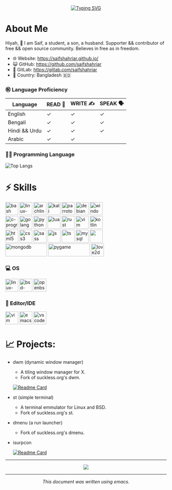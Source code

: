 <!----

![stats](https://github-readme-streak-stats.herokuapp.com/?user=saifshahriar)

--->
<div align="center">
     <a href="https://git.io/typing-svg"><img src="https://readme-typing-svg.demolab.com?font=Roboto+Slab&size=30&duration=4000&pause=100&color=7AA2F7&center=true&vCenter=true&random=false&width=435&lines=Hello!;This+is+Saif!;Welcome+to+my+GitHub+profile..." alt="Typing SVG" /></a>
</div>


# About Me
Hiyah, 👋 I am Saif, a student, a son, a husband. Supporter && contributor of free && open source community. Believes in free as in freedom.
- 🌐 Website:      https://saifshahriar.github.io/
- 😺 GitHub:		https://github.com/saifshahriar
- 🦊 GitLab:			https://gitlab.com/saifshahriar
- 🗾 Country:				Bangladesh 🇧🇩

### ㊗ Language Proficiency

| Language      | READ 📖 | WRITE ✍ | SPEAK 🗣 |
|---------------|---------|---------|------------|
| English       | ✓       | ✓       | ✓          |
| Bengali       | ✓       | ✓       | ✓          |
| Hindi && Urdu | ✓       | ✓       | ✓          |
| Arabic        | ✓       | ✓       |            |   

### 👨‍💻 Programming Language
<!---
     - C,
    - **Shell** (POSIX && Bash), 
    - Python, 🐍 
    - Go, 🐹
    - Lua, 🌙
    - Rust. 🦀
  - Others: 
      - HTML, 
      - XML, 
      - CSS.
---> 

  ![Top Langs](https://github-readme-stats.vercel.app/api/top-langs/?username=saifshahriar&langs_count=20&layout=compact&exclude_repo=saifshahriar.github.io&hide=javascript,css,makefile,roff&theme=tokyonight)

# ⚡ Skills
  <a href="https://www.gnu.org/software/bash/"><img src="https://upload.wikimedia.org/wikipedia/commons/4/4b/Bash_Logo_Colored.svg" alt="bash" width="40" height="40"/></a>
  <a href="https://www.kernel.org/"><img src="https://upload.wikimedia.org/wikipedia/commons/3/35/Tux.svg" alt="linux-tux" width="40" height="40"/></a>
  <a href="https://archlinux.org/"><img src="https://upload.wikimedia.org/wikipedia/commons/a/a5/Archlinux-icon-crystal-64.svg" alt="archlinux" width="40" height="40"/></a>
  <a href="https://kali.org"><img src="https://upload.wikimedia.org/wikipedia/commons/2/2b/Kali-dragon-icon.svg" alt="kali" width="40" height="40"/></a>
  <a href="https://www.parrotsec.org/"><img src="https://upload.wikimedia.org/wikipedia/commons/4/45/Parrot_Logo.png" alt="parrotos" width="40" height="40"/></a>
  <a href="https://debian.org"><img src="https://www.debian.org/logos/openlogo-nd.svg" alt="debian" width="40" height="40"/></a>
  <a href="#"><img src="https://upload.wikimedia.org/wikipedia/commons/5/5f/Windows_logo_-_2012.svg" alt="windows" width="40" height="40"/></a>
  <br />
  <a href="https://www.iso.org/standard/74528.html"><img src="https://upload.wikimedia.org/wikipedia/commons/1/18/C_Programming_Language.svg" alt="c-programming" width="40" height="40"/></a>
  <a href="https://golang.org/"><img src="https://upload.wikimedia.org/wikipedia/commons/2/2d/Go_gopher_favicon.svg" alt="golang" width="40" height="40"/></a>
  <a href="https://www.python.org/"><img src="https://upload.wikimedia.org/wikipedia/commons/c/c3/Python-logo-notext.svg" alt="python" width="40" height="40"/></a>
  <a href="https://www.lua.org/"><img src="https://upload.wikimedia.org/wikipedia/commons/c/cf/Lua-Logo.svg" alt="lua" width="40" height="40"/></a>
  <a href="https://www.rust-lang.org/"><img src="https://upload.wikimedia.org/wikipedia/commons/d/d5/Rust_programming_language_black_logo.svg" alt="rust" width="40" height="40"/></a>
  <a href="https://www.vim.org/"><img src="https://upload.wikimedia.org/wikipedia/commons/9/9f/Vimlogo.svg" alt="vim" width="40" height="40"/></a>
  <a href="https://kotlinlang.org/"><img src="https://upload.wikimedia.org/wikipedia/commons/0/06/Kotlin_Icon.svg" alt="kotlin" width="40" height="40"/></a>
  <br />
  <a href="https://www.w3.org/"><img src="https://upload.wikimedia.org/wikipedia/commons/3/38/HTML5_Badge.svg" alt="html5" width="40" height="40"/></a>
  <a href="https://www.w3.org/"><img src="https://upload.wikimedia.org/wikipedia/commons/6/62/CSS3_logo.svg" alt="css3" width="40" height="40"/></a>
  <a href="https://sass-lang.com/"><img src="https://upload.wikimedia.org/wikipedia/commons/9/96/Sass_Logo_Color.svg" alt="sass" width="40" height="40"/></a>
  <a href="https://www.javascript.com/"><img src="https://upload.wikimedia.org/wikipedia/commons/9/99/Unofficial_JavaScript_logo_2.svg" alt="js" width="40" height="40"/></a>
  <a href="https://www.typescriptlang.org/"><img src="https://upload.wikimedia.org/wikipedia/commons/4/4c/Typescript_logo_2020.svg" alt="ts" width="40" height="40"/></a>
  <a href="https://www.mysql.com/"><img src="https://upload.wikimedia.org/wikipedia/commons/b/b2/Database-mysql.svg" alt="mysql" width="40" height="40"/></a>
  <a href="https://www.sqlite.org/index.html"><img src="https://upload.wikimedia.org/wikipedia/commons/9/97/Sqlite-square-icon.svg" alt="" width="40" height="40"/></a>
  <br/>
  <a href="https://www.mongodb.com/"><img src="https://upload.wikimedia.org/wikipedia/commons/9/93/MongoDB_Logo.svg" alt="mongodb" width="130" height="40"/></a>
  <a href="https://www.pygame.org/news"><img src="https://upload.wikimedia.org/wikipedia/commons/b/be/Pygame_logo.svg" alt="pygame" width="130" height="40"/></a>
  <a href="https://love2d.org/"><img src="https://raw.githubusercontent.com/love2d/love/457480548648ea894905c5f70a5d4cedfa64f105/platform/unix/love.svg" alt="love2d" width="40" height="40"/></a>
  <!--  <a href=""><img src="" alt="" width="40" height="40"/></a>
  <a href=""><img src="" alt="" width="40" height="40"/></a>
  <a href=""><img src="" alt="" width="40" height="40"/></a> -->

### 💻 OS
  <a href="https://www.kernel.org/"><img src="https://upload.wikimedia.org/wikipedia/commons/3/35/Tux.svg" alt="linux-tux" width="40" height="40"/></a>
  <a href="https://www.bsd.org/"><img src="https://upload.wikimedia.org/wikipedia/commons/thumb/4/40/Daemon-phk.svg/800px-Daemon-phk.svg.png" alt="bsd-daemon" width="40" height="40"/></a>
  <a href="https://www.openbsd.org/"><img src="https://upload.wikimedia.org/wikipedia/commons/2/22/Puffy-openbsd.gif" alt="openbsd" width="40" height="40"/></a>
  
### 📒 Editor/IDE
  <a href="https://www.vim.org/"><img src="https://upload.wikimedia.org/wikipedia/commons/9/9f/Vimlogo.svg" alt="vim" width="40" height="40"/></a>
  <a href="https://www.gnu.org/software/emacs/"><img src="https://upload.wikimedia.org/wikipedia/commons/0/04/Emacs_Faenza.svg" alt="emacs" width="40" height="40"/></a>
  <a href="https://code.visualstudio.com"><img src="https://github.com/keikomori/icons-badges/blob/master/icons/VSCode/vscode.svg" alt="vscode" width="40" height="40"/></a>
    
# 📈 Projects:
  <!-- - **ArchnixOS** (an <i>Arch Linux</i> based OS - [Under Development]) -->
  - dwm (dynamic window manager)
    - A tiling window manager for X.
    - Fork of suckless.org's dwm.
    
    [![Readme Card](https://github-readme-stats.vercel.app/api/pin/?username=saifshahriar&repo=dwm-saif&show_icons=true&theme=tokyonight)](https://github.com/saifshahriar/dwm-saif)
    
  - st (simple terminal)
    - A terminal emmulator for Linux and BSD.
    - Fork of suckless.org's st.
  - dmenu (a run launcher)
    - Fork of suckless.org's dmenu.
  - isurpcon

    [![Readme Card](https://github-readme-stats.vercel.app/api/pin/?username=saifshahriar&repo=isurpcon&show_icons=true&theme=tokyonight)](https://github.com/saifshahriar/isurpcon)


-------------------------------------------------------------------------------

<p align=center>
    <img src="https://github-readme-stats.vercel.app/api?username=saifshahriar&show_icons=true&theme=tokyonight" />
</p>

-------------------------------------------------------------------------------

<p align=center>
    <i>This document was written using emacs.</i>
</p>
